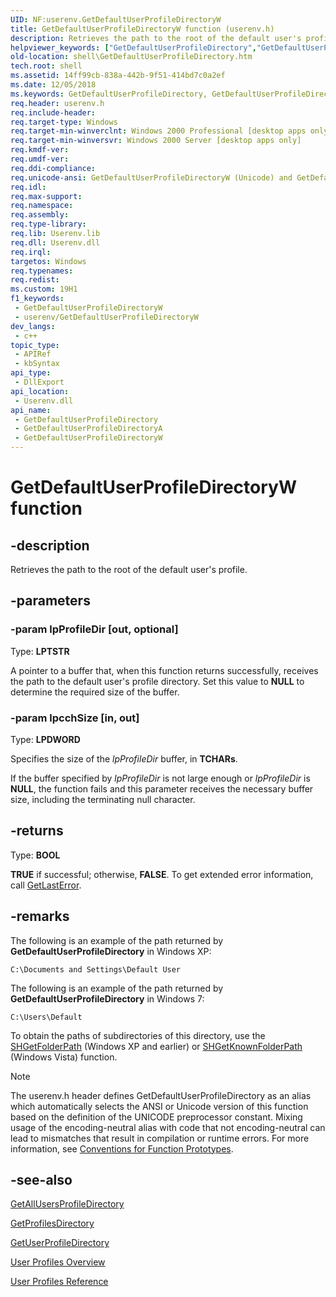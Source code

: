 ```yaml
---
UID: NF:userenv.GetDefaultUserProfileDirectoryW
title: GetDefaultUserProfileDirectoryW function (userenv.h)
description: Retrieves the path to the root of the default user's profile.
helpviewer_keywords: ["GetDefaultUserProfileDirectory","GetDefaultUserProfileDirectory function [Windows Shell]","GetDefaultUserProfileDirectoryA","GetDefaultUserProfileDirectoryW","_shell_GetDefaultUserProfileDirectory","shell.GetDefaultUserProfileDirectory","userenv/GetDefaultUserProfileDirectory","userenv/GetDefaultUserProfileDirectoryA","userenv/GetDefaultUserProfileDirectoryW"]
old-location: shell\GetDefaultUserProfileDirectory.htm
tech.root: shell
ms.assetid: 14ff99cb-838a-442b-9f51-414bd7c0a2ef
ms.date: 12/05/2018
ms.keywords: GetDefaultUserProfileDirectory, GetDefaultUserProfileDirectory function [Windows Shell], GetDefaultUserProfileDirectoryA, GetDefaultUserProfileDirectoryW, _shell_GetDefaultUserProfileDirectory, shell.GetDefaultUserProfileDirectory, userenv/GetDefaultUserProfileDirectory, userenv/GetDefaultUserProfileDirectoryA, userenv/GetDefaultUserProfileDirectoryW
req.header: userenv.h
req.include-header: 
req.target-type: Windows
req.target-min-winverclnt: Windows 2000 Professional [desktop apps only]
req.target-min-winversvr: Windows 2000 Server [desktop apps only]
req.kmdf-ver: 
req.umdf-ver: 
req.ddi-compliance: 
req.unicode-ansi: GetDefaultUserProfileDirectoryW (Unicode) and GetDefaultUserProfileDirectoryA (ANSI)
req.idl: 
req.max-support: 
req.namespace: 
req.assembly: 
req.type-library: 
req.lib: Userenv.lib
req.dll: Userenv.dll
req.irql: 
targetos: Windows
req.typenames: 
req.redist: 
ms.custom: 19H1
f1_keywords:
 - GetDefaultUserProfileDirectoryW
 - userenv/GetDefaultUserProfileDirectoryW
dev_langs:
 - c++
topic_type:
 - APIRef
 - kbSyntax
api_type:
 - DllExport
api_location:
 - Userenv.dll
api_name:
 - GetDefaultUserProfileDirectory
 - GetDefaultUserProfileDirectoryA
 - GetDefaultUserProfileDirectoryW
---
```


# GetDefaultUserProfileDirectoryW function


## -description

Retrieves the path to the root of the default user's profile.

## -parameters

### -param lpProfileDir [out, optional]

Type: <b>LPTSTR</b>

A pointer to a buffer that, when this function returns successfully, receives the path to the default user's profile directory. Set this value to <b>NULL</b> to determine the required size of the buffer.

### -param lpcchSize [in, out]

Type: <b>LPDWORD</b>

Specifies the size of the <i>lpProfileDir</i> buffer, in <b>TCHARs</b>.
    
                        

If the buffer specified by <i>lpProfileDir</i> is not large enough or <i>lpProfileDir</i> is <b>NULL</b>, the function fails and this parameter receives the necessary buffer size, including the terminating null character.

## -returns

Type: <b>BOOL</b>

<b>TRUE</b> if successful; otherwise, <b>FALSE</b>. To get extended error information, call <a href="/windows/desktop/api/errhandlingapi/nf-errhandlingapi-getlasterror">GetLastError</a>.

## -remarks

The following is an example of the path returned by <b>GetDefaultUserProfileDirectory</b> in Windows XP:


``` syntax
C:\Documents and Settings\Default User
```

The following is an example of the path returned by <b>GetDefaultUserProfileDirectory</b> in Windows 7:


``` syntax
C:\Users\Default
```

To obtain the paths of subdirectories of this directory, use the <a href="/windows/desktop/api/shlobj_core/nf-shlobj_core-shgetfolderpatha">SHGetFolderPath</a> (Windows XP and earlier) or <a href="/windows/desktop/api/shlobj_core/nf-shlobj_core-shgetknownfolderpath">SHGetKnownFolderPath</a> (Windows Vista) function.





> [!NOTE]
> The userenv.h header defines GetDefaultUserProfileDirectory as an alias which automatically selects the ANSI or Unicode version of this function based on the definition of the UNICODE preprocessor constant. Mixing usage of the encoding-neutral alias with code that not encoding-neutral can lead to mismatches that result in compilation or runtime errors. For more information, see [Conventions for Function Prototypes](/windows/win32/intl/conventions-for-function-prototypes).

## -see-also

<a href="/windows/desktop/api/userenv/nf-userenv-getallusersprofiledirectorya">GetAllUsersProfileDirectory</a>



<a href="/windows/desktop/api/userenv/nf-userenv-getprofilesdirectorya">GetProfilesDirectory</a>



<a href="/windows/desktop/api/userenv/nf-userenv-getuserprofiledirectorya">GetUserProfileDirectory</a>



<a href="/previous-versions/windows/desktop/legacy/bb776900(v=vs.85)">User Profiles Overview</a>



<a href="/previous-versions/windows/desktop/legacy/bb776901(v=vs.85)">User Profiles Reference</a>
